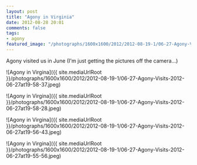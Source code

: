 ```yaml
---
layout: post
title: "Agony in Virginia"
date: 2012-08-28 20:01
comments: false
tags: 
- agony
featured_image: "/photographs/1600x1600/2012/2012-08-19-1/06-27-Agony-Visits-2012-06-27at19-58-37.jpeg"
---
```

Agony visited us in June (I'm just getting the pictures off the camera...)

![Agony in Virgina]({{ site.mediaUrlRoot }}/photographs/1600x1600/2012/2012-08-19-1/06-27-Agony-Visits-2012-06-27at19-58-37.jpeg)


![Agony in Virgina]({{ site.mediaUrlRoot }}/photographs/1600x1600/2012/2012-08-19-1/06-27-Agony-Visits-2012-06-27at19-58-28.jpeg)


![Agony in Virgina]({{ site.mediaUrlRoot }}/photographs/1600x1600/2012/2012-08-19-1/06-27-Agony-Visits-2012-06-27at19-56-43.jpeg)


![Agony in Virgina]({{ site.mediaUrlRoot }}/photographs/1600x1600/2012/2012-08-19-1/06-27-Agony-Visits-2012-06-27at19-55-56.jpeg)


